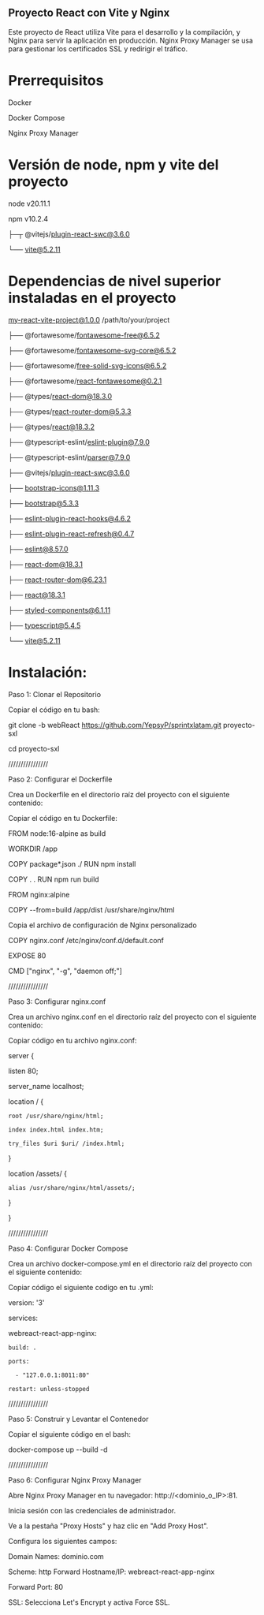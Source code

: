 ## Proyecto React con Vite y Nginx

Este proyecto de React utiliza Vite para el desarrollo y la compilación, y Nginx para servir la aplicación en producción. Nginx Proxy Manager se usa para gestionar los certificados SSL y redirigir el tráfico.

# Prerrequisitos

Docker

Docker Compose

Nginx Proxy Manager

# Versión de node, npm y vite del proyecto

node v20.11.1

npm v10.2.4

├─┬ @vitejs/plugin-react-swc@3.6.0

  └── vite@5.2.11
# 

# Dependencias de nivel superior instaladas en el proyecto

my-react-vite-project@1.0.0 /path/to/your/project

├── @fortawesome/fontawesome-free@6.5.2

├── @fortawesome/fontawesome-svg-core@6.5.2

├── @fortawesome/free-solid-svg-icons@6.5.2

├── @fortawesome/react-fontawesome@0.2.1

├── @types/react-dom@18.3.0

├── @types/react-router-dom@5.3.3

├── @types/react@18.3.2

├── @typescript-eslint/eslint-plugin@7.9.0

├── @typescript-eslint/parser@7.9.0

├── @vitejs/plugin-react-swc@3.6.0

├── bootstrap-icons@1.11.3

├── bootstrap@5.3.3

├── eslint-plugin-react-hooks@4.6.2

├── eslint-plugin-react-refresh@0.4.7

├── eslint@8.57.0

├── react-dom@18.3.1

├── react-router-dom@6.23.1

├── react@18.3.1

├── styled-components@6.1.11

├── typescript@5.4.5

└── vite@5.2.11

# Instalación:

Paso 1: Clonar el Repositorio 

Copiar el código en tu bash: 

git clone -b webReact https://github.com/YepsyP/sprintxlatam.git proyecto-sxl

cd proyecto-sxl 

////////////////

Paso 2: Configurar el Dockerfile

Crea un Dockerfile en el directorio raíz del proyecto con el siguiente contenido:

Copiar el código en tu Dockerfile:

FROM node:16-alpine as build

WORKDIR /app

COPY package*.json ./ RUN npm install

COPY . . RUN npm run build

FROM nginx:alpine

COPY --from=build /app/dist /usr/share/nginx/html

Copia el archivo de configuración de Nginx personalizado

COPY nginx.conf /etc/nginx/conf.d/default.conf

EXPOSE 80

CMD ["nginx", "-g", "daemon off;"]

////////////////

Paso 3: Configurar nginx.conf

Crea un archivo nginx.conf en el directorio raíz del proyecto con el siguiente contenido:

Copiar código en tu archivo nginx.conf:

server  {

  listen 80;
  
  server_name localhost;  
  
  location / {
  
    root /usr/share/nginx/html;
    
    index index.html index.htm;
    
    try_files $uri $uri/ /index.html;
    
  }
  
  location /assets/ {
  
    alias /usr/share/nginx/html/assets/;
    
  }
  
}

////////////////

Paso 4: Configurar Docker Compose

Crea un archivo docker-compose.yml en el directorio raíz del proyecto con el siguiente contenido:

Copiar código el siguiente codigo en tu .yml: 

version: '3'

services:

  webreact-react-app-nginx:
  
    build: .
    
    ports:
    
      - "127.0.0.1:8011:80"
      
    restart: unless-stopped
    

////////////////

Paso 5: Construir y Levantar el Contenedor 

Copiar el siguiente código en el bash:

docker-compose up --build -d

////////////////

Paso 6: Configurar Nginx Proxy Manager

Abre Nginx Proxy Manager en tu navegador: http://<dominio_o_IP>:81.

Inicia sesión con las credenciales de administrador.

Ve a la pestaña "Proxy Hosts" y haz clic en "Add Proxy Host".

Configura los siguientes campos:

Domain Names: dominio.com

Scheme: http Forward Hostname/IP: webreact-react-app-nginx

Forward Port: 80

SSL: Selecciona Let's Encrypt y activa Force SSL.
